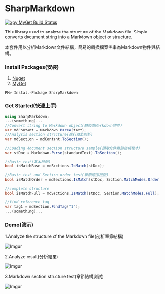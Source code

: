 SharpMarkdown
=====
[![xpy MyGet Build Status](https://www.myget.org/BuildSource/Badge/xpy?identifier=7e49dd0f-ed11-4e65-833f-f8451326e095)](https://www.myget.org/)

This library used to analyze the structure of the Markdown file.
Simple converts document string into a Markdown object or structure.

本套件用以分析Markdown文件結構，簡易的轉換檔案字串為Markdown物件與結構。

### Install Packages(安裝)
1. [Nuget](https://www.nuget.org/packages/SharpMarkdown)
2. [MyGet](https://www.myget.org/feed/xpy/package/nuget/SharpMarkdown)
```
PM> Install-Package SharpMarkdown
```

### Get Started(快速上手)
```csharp
using SharpMarkdown;
...(something)...
//Convert string to Markdown object(轉換為Markdown物件)
var mdContent = Markdown.Parse(text);
//Analysis section structure(進行章節剖析)
var mdSection = mdContent.ToSection();

//Loading document section structure sample(讀取文件章節結構樣本)
var stDoc = Markdown.Parse(standardText).ToSection();

//Basic test(基本檢驗)
bool isMatchBase = mdSections.IsMatch(stDoc);

//Basic test and Section order test(章節順序檢驗)
bool isMatchOrder = mdSections.IsMatch(stDoc, Section.MatchModes.Order);

//complete structure
bool isMatchFull = mdSections.IsMatch(stDoc, Section.MatchModes.Full);

//find reference tag
var tag1 = mdSection.FindTag("1");
...(something)...
```

### Demo(演示)
1.Analyze the structure of the Markdown file(剖析章節結構)

![Imgur](http://i.imgur.com/2dxOSaP.png)

2.Analyze result(分析結果)

![Imgur](http://i.imgur.com/QfbhFx3.png)

3.Markdown section structure test(章節結構測試)

![Imgur](http://i.imgur.com/fhAeUL3.png)
